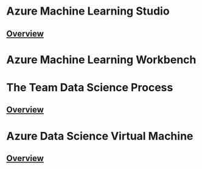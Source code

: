 # Azure Machine Learning Studio
## [Overview](machine-learning-what-is-ml-studio.md?toc=%2fazure%2fmachine-learning%2fstudio%2ftoc.json)

# Azure Machine Learning Workbench

# The Team Data Science Process
## [Overview](team-data-science-process/data-science-process-overview.md?toc=%2fazure%2fmachine-learning%2fteam-data-science-process%2ftoc.json)

# Azure Data Science Virtual Machine
## [Overview](machine-learning-data-science-virtual-machine-overview.md?toc=%2fazure%2fmachine-learning%2fdata-science-virtual-machine%2ftoc.json)

